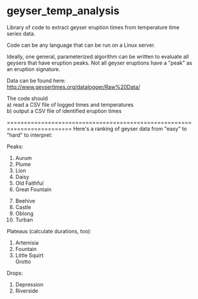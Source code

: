 geyser_temp_analysis
====================

Library of code to extract geyser eruption times from temperature time series data.

Code can be any language that can be run on a Linux server.

Ideally, one general, parameterized algorithm can be written to evaluate all geysers that have eruption peaks.
Not all geyser eruptions have a "peak" as an eruption signature. 

Data can be found here:  http://www.geysertimes.org/datalogger/Raw%20Data/


The code should <br/>
a) read a CSV file of logged times and temperatures <br/>
b) output a CSV file of identified eruption times

=========================================================================
Here's a ranking of geyser data from "easy" to "hard" to interpret:

Peaks: <ol><li>Aurum</li> <li>Plume</li> <li>Lion</li> <li>Daisy</li> <li>Old Faithful</li> <li>Great Fountain</li> 
<li>Beehive</li> <li>Castle</li> <li>Oblong</li> <li>Turban</li></ol>
  
Plateaus (calculate durations, too): <ol><li>Artemisia</li> <li>Fountain</li> <li>Little Squirt</li> Grotto</li></ol>
  
Drops: <ol> <li>Depression</li> <li>Riverside</li></ol>